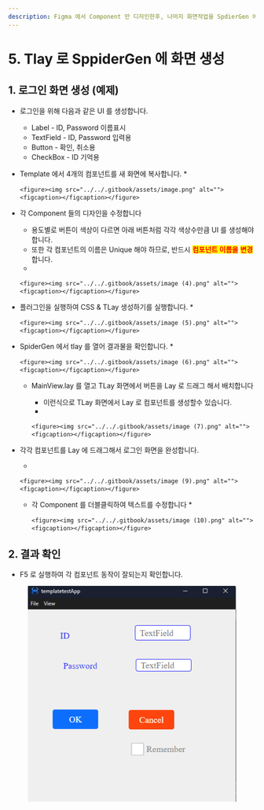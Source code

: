 ```yaml
---
description: Figma 에서 Component 만 디자인한후, 나머지 화면작업을 SpdierGen 에서 진행하는 방법입니다.
---
```


# 5. Tlay 로 SppiderGen 에 화면 생성

## 1. 로그인 화면 생성 (예제)

* 로그인을 위해 다음과 같은 UI 를 생성합니다.
  * Label - ID, Password 이름표시
  * TextField - ID, Password 입력용
  * Button - 확인, 취소용
  * CheckBox - ID 기억용
* Template 에서 4개의 컴포넌트를 새 화면에 복사합니다.
  *

      <figure><img src="../../.gitbook/assets/image.png" alt=""><figcaption></figcaption></figure>
* 각 Component 들의 디자인을 수정합니다
  * 용도별로 버튼이 색상이 다르면  아래   버튼처럼 각각 색상수만큼 UI 를 생성해야 합니다.
  * 또한 각 컴포넌트의 이름은 Unique 해야 하므로, 반드시 <mark style="color:red;">**컴포넌트 이름을**</mark> <mark style="color:red;">**변경**</mark>합니다.
  *

      <figure><img src="../../.gitbook/assets/image (4).png" alt=""><figcaption></figcaption></figure>
* 플러그인을 실행하여 CSS & TLay 생성하기를 실행합니다.
  *

      <figure><img src="../../.gitbook/assets/image (5).png" alt=""><figcaption></figcaption></figure>
* SpiderGen 에서 tlay 를 열어 결과물을 확인합니다.
  *

      <figure><img src="../../.gitbook/assets/image (6).png" alt=""><figcaption></figcaption></figure>
  * MainView.lay  를 열고 TLay 화면에서 버튼을 Lay 로 드래그 해서 배치합니다
    * 이런식으로 TLay 화면에서 Lay 로 컴포넌트를 생성할수 있습니다.
    *

        <figure><img src="../../.gitbook/assets/image (7).png" alt=""><figcaption></figcaption></figure>
*   각각 컴포넌트를 Lay 에 드래그해서 로그인 화면을 완성합니다.

    *

        <figure><img src="../../.gitbook/assets/image (9).png" alt=""><figcaption></figcaption></figure>


    * 각 Component 를 더블클릭하여 텍스트를 수정합니다
      *

          <figure><img src="../../.gitbook/assets/image (10).png" alt=""><figcaption></figcaption></figure>





## 2. 결과 확인

* F5 로 실행하여 각 컴포넌트 동작이 잘되는지 확인합니다.

<figure><img src="../../.gitbook/assets/image (11).png" alt=""><figcaption></figcaption></figure>



